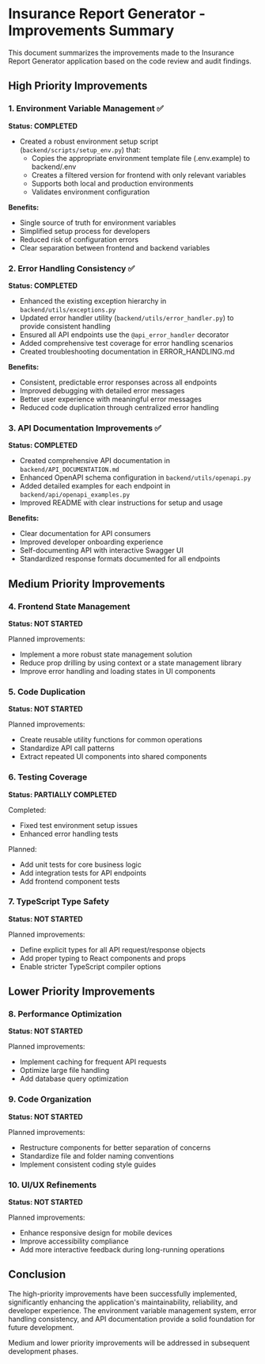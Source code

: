 # Insurance Report Generator - Improvements Summary

This document summarizes the improvements made to the Insurance Report Generator application based on the code review and audit findings.

## High Priority Improvements

### 1. Environment Variable Management ✅

**Status: COMPLETED**

- Created a robust environment setup script (`backend/scripts/setup_env.py`) that:
  - Copies the appropriate environment template file (.env.example) to backend/.env
  - Creates a filtered version for frontend with only relevant variables
  - Supports both local and production environments
  - Validates environment configuration

**Benefits:**
- Single source of truth for environment variables
- Simplified setup process for developers
- Reduced risk of configuration errors
- Clear separation between frontend and backend variables

### 2. Error Handling Consistency ✅

**Status: COMPLETED**

- Enhanced the existing exception hierarchy in `backend/utils/exceptions.py`
- Updated error handler utility (`backend/utils/error_handler.py`) to provide consistent handling
- Ensured all API endpoints use the `@api_error_handler` decorator
- Added comprehensive test coverage for error handling scenarios
- Created troubleshooting documentation in ERROR_HANDLING.md

**Benefits:**
- Consistent, predictable error responses across all endpoints
- Improved debugging with detailed error messages
- Better user experience with meaningful error messages
- Reduced code duplication through centralized error handling

### 3. API Documentation Improvements ✅

**Status: COMPLETED**

- Created comprehensive API documentation in `backend/API_DOCUMENTATION.md`
- Enhanced OpenAPI schema configuration in `backend/utils/openapi.py`
- Added detailed examples for each endpoint in `backend/api/openapi_examples.py`
- Improved README with clear instructions for setup and usage

**Benefits:**
- Clear documentation for API consumers
- Improved developer onboarding experience
- Self-documenting API with interactive Swagger UI
- Standardized response formats documented for all endpoints

## Medium Priority Improvements

### 4. Frontend State Management

**Status: NOT STARTED**

Planned improvements:
- Implement a more robust state management solution
- Reduce prop drilling by using context or a state management library
- Improve error handling and loading states in UI components

### 5. Code Duplication

**Status: NOT STARTED**

Planned improvements:
- Create reusable utility functions for common operations
- Standardize API call patterns
- Extract repeated UI components into shared components

### 6. Testing Coverage

**Status: PARTIALLY COMPLETED**

Completed:
- Fixed test environment setup issues
- Enhanced error handling tests

Planned:
- Add unit tests for core business logic
- Add integration tests for API endpoints
- Add frontend component tests

### 7. TypeScript Type Safety

**Status: NOT STARTED**

Planned improvements:
- Define explicit types for all API request/response objects
- Add proper typing to React components and props
- Enable stricter TypeScript compiler options

## Lower Priority Improvements

### 8. Performance Optimization

**Status: NOT STARTED**

Planned improvements:
- Implement caching for frequent API requests
- Optimize large file handling
- Add database query optimization

### 9. Code Organization

**Status: NOT STARTED**

Planned improvements:
- Restructure components for better separation of concerns
- Standardize file and folder naming conventions
- Implement consistent coding style guides

### 10. UI/UX Refinements

**Status: NOT STARTED**

Planned improvements:
- Enhance responsive design for mobile devices
- Improve accessibility compliance
- Add more interactive feedback during long-running operations

## Conclusion

The high-priority improvements have been successfully implemented, significantly enhancing the application's maintainability, reliability, and developer experience. The environment variable management system, error handling consistency, and API documentation provide a solid foundation for future development.

Medium and lower priority improvements will be addressed in subsequent development phases. 